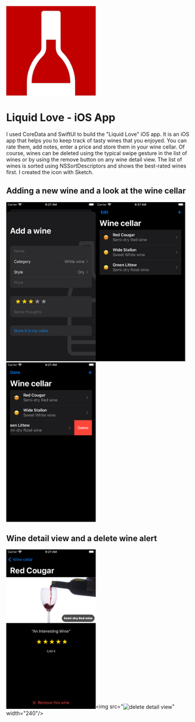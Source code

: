 

<img src="https://github.com/ambercoded/Liquid-Love/blob/main/Liquid%20Love/Assets.xcassets/AppIcon.appiconset/1024.png?raw=true" alt="Icon" width="240"/>

# Liquid Love - iOS App
I used CoreData and SwiftUI to build the "Liquid Love" iOS app. It is an iOS app that helps you to keep track of tasty wines that you enjoyed. 
You can rate them, add notes, enter a price and store them in your wine cellar. Of course, wines can be deleted using the typical swipe gesture in the list of wines or by using the remove button on any wine detail view.
The list of wines is sorted using NSSortDescriptors and shows the best-rated wines first. I created the icon with Sketch.

## Adding a new wine and a look at the wine cellar
<img src="https://github.com/ambercoded/Liquid-Love/blob/main/Screenshots/addView.png?raw=true" alt="add wine" width="240"/><img src="https://github.com/ambercoded/Liquid-Love/blob/main/Screenshots/wineCellar.png?raw=true" alt="wine list" width="240"/><img src="https://github.com/ambercoded/Liquid-Love/blob/main/Screenshots/swipeDelete.png?raw=true" alt="swipe to delete" width="240"/>

## Wine detail view and a delete wine alert
<img src="https://github.com/ambercoded/Liquid-Love/blob/main/Screenshots/detailView.png?raw=true" alt="wine detail" width="240"/><img src="<img src="https://github.com/ambercoded/Liquid-Love/blob/main/Screenshots/deleteDetailView.png?raw=true" alt="delete detail view" width="240"/>" width="240"/>


